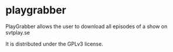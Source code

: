 playgrabber
===========

PlayGrabber allows the user to download all episodes of a show on svtplay.se

It is distributed under the GPLv3 license.
